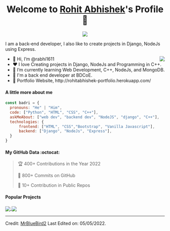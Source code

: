 <p align="center">
  <h1 align="center">Welcome to <a href="https://github.com/MrBlueBird2">Rohit Abhishek</a>'s Profile 👋</h1>
</p>
<p align="center">
  <a align="center" href="https://github.com/DenverCoder1/readme-typing-svg"><img src="https://readme-typing-svg.herokuapp.com?&font=IBM+Plex+Sans&color=F72EE2&size=25&lines=Welcome+to+my+GitHub+Profile!;I'm+a+Back+end+developer;I'm+a+competitive+programmer;I'm+a+Django+developer" /></a>
</p>
<p>I am a back-end developer, I also like to create projects in Django, NodeJs using Express.</p>
<img align="right" src="https://media.giphy.com/media/M9gbBd9nbDrOTu1Mqx/giphy.gif">
<ul>
  <li>👋 Hi, I’m @rabhi1611</li>
  <li>❤️ I love Creating projects in Django, NodeJs and Programming in C++.</li>
  <li>🌱 I’m currently learning Web Development, C++, NodeJs, and MongoDB.</li>
  <li>💼 I'm a back end developer at BDCoE.</li>
  <li>🧐 Portfolio Website, http://rohitabhishek-portfolio.herokuapp.com/</li>
</ul>

#### A little more about me
```javascript
const badri = {
  pronouns: "He" | "Him",
  code: ["Python", "HTML", "CSS", "C++"],
  askMeAbout: ["web dev", "backend dev", "NodeJS", "django", "C++"],
  technologies: {
      frontend: ["HTML", "CSS","Bootstrap", "Vanilla Javascript"],
      backend: ["Django", "NodeJs", "Express"],
  }
}
```

#### My GitHub Data :octocat:
> 🏆 400+ Contributions in the Year 2022
 > 
> 📜 800+ Commits on GitHub
 > 
> 🔑 10+ Contribution in Public Repos
 > 

#### Popular Projects
<a href="https://github.com/rabhi1611/rohit-portfolio-django">
  <!-- Change the `github-readme-stats.anuraghazra1.vercel.app` to `github-readme-stats.vercel.app`  -->
  <img align="center" src="https://github-readme-stats.anuraghazra1.vercel.app/api/pin/?username=rabhi1611&repo=blog_App&theme=onedark" />
</a>    
<a href="https://github.com/rabhi1611/blog_App">
  <!-- Change the `github-readme-stats.anuraghazra1.vercel.app` to `github-readme-stats.vercel.app`  -->
  <img align="center" src="https://github-readme-stats.anuraghazra1.vercel.app/api/pin/?username=rabhi1611&repo=rohit-portfolio-django&theme=onedark"/>
</a>

------
Credit: [MrBlueBird2](https://github.com/MrBlueBird2)
Last Edited on: 05/05/2022.
